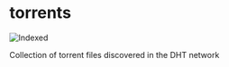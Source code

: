 torrents 
========
![Indexed](https://img.shields.io/badge/indexed-173867-blue)

Collection of torrent files discovered in the DHT network
